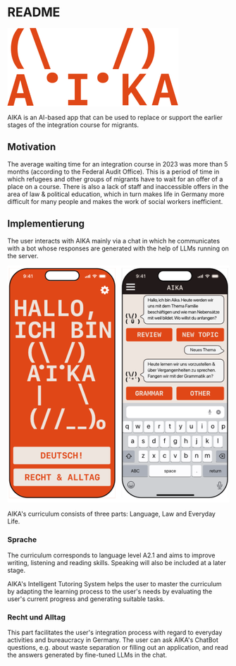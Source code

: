 # README

![](docs/res/logo.jpg)

AIKA is an AI-based app that can be used to replace or support the earlier stages of the integration course for migrants. 

## Motivation

The average waiting time for an integration course in 2023 was more than 5 months (according to the Federal Audit Office). This is a period of time in which refugees and other groups of migrants have to wait for an offer of a place on a course. There is also a lack of staff and inaccessible offers in the area of law & political education, which in turn makes life in Germany more difficult for many people and makes the work of social workers inefficient.

## Implementierung

The user interacts with AIKA mainly via a chat in which he communicates with a bot whose responses are generated with the help of LLMs running on the server.


![](docs/res/interface_ex.png)


AIKA's curriculum consists of three parts: Language, Law and Everyday Life. 

### Sprache

The curriculum corresponds to language level A2.1 and aims to improve writing, listening and reading skills. Speaking will also be included at a later stage. 

AIKA's Intelligent Tutoring System helps the user to master the curriculum by adapting the learning process to the user's needs by evaluating the user's current progress and generating suitable tasks. 

### Recht und Alltag

This part facilitates the user's integration process with regard to everyday activities and bureaucracy in Germany. The user can ask AIKA's ChatBot questions, e.g. about waste separation or filling out an application, and read the answers generated by fine-tuned LLMs in the chat. 
